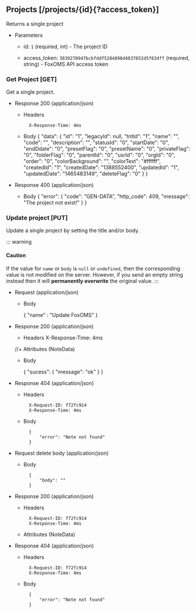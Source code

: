 ## Projects [/projects/{id}{?access_token}]

Returns a single project

+ Parameters

    + id: `1` (required, int) - The project ID

    + access_token: `3839270947bcbfddf5284898d4837652d5f63dff` (required, string) - FoxOMS API access token

### Get Project [GET]
Get a single project.


+ Response 200 (application/json)

    + Headers

            X-Response-Time: 4ms

    + Body
        {
          "data": {
            "id": "1",
            "legacyId": null,
            "tntId": "1",
            "name": "",
            "code": "",
            "description": "",
            "statusId": "0",
            "startDate": "0",
            "endDdate": "0",
            "presetFlag": "0",
            "presetName": "0",
            "privateFlag": "0",
            "folderFlag": "0",
            "parentId": "0",
            "usrId": "0",
            "orgId": "0",
            "order": "0",
            "colorBackground": "",
            "colorText": "#ffffff",
            "createdId": "1",
            "createdDate": "1388552400",
            "updatedId": "1",
            "updatedDate": "1465483149",
            "deleteFlag": "0"
          }
        }
+ Response 400 (application/json)

    + Body
        {
          "error": {
            "code": "GEN-DATA",
            "http_code": 409,
            "message": "The project not exist!"
          }
        }

### Update project [PUT]
Update a single project by setting the title and/or body.

::: warning
#### <i class="fa fa-warning"></i> Caution
If the value for `name` or `body` is `null` or `undefined`, then the corresponding value is not modified on the server. However, if you send an empty string instead then it will **permanently overwrite** the original value.
:::

+ Request (application/json)

    + Body

        {
            "name" : "Update FoxOMS"
        }

+ Response 200 (application/json)

    + Headers
            X-Response-Time: 4ms

    //+ Attributes (NoteData)

    + Body

        {
          "sucess": {
            "message": "ok"
          }
        }

+ Response 404 (application/json)

    + Headers

            X-Request-ID: f72fc914
            X-Response-Time: 4ms

    + Body

            {
                "error": "Note not found"
            }

+ Request delete body (application/json)

    + Body

            {
                "body": ""
            }

+ Response 200 (application/json)

    + Headers

            X-Request-ID: f72fc914
            X-Response-Time: 4ms

    + Attributes (NoteData)

+ Response 404 (application/json)

    + Headers

            X-Request-ID: f72fc914
            X-Response-Time: 4ms

    + Body

            {
                "error": "Note not found"
            }